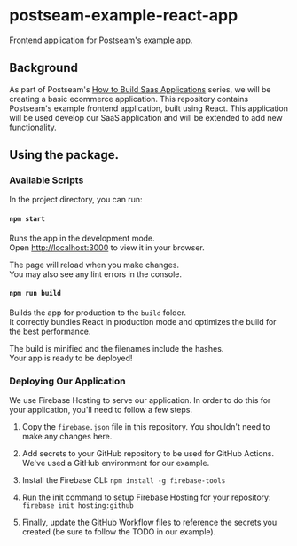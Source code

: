 # postseam-example-react-app
Frontend application for Postseam's example app.


## Background
As part of Postseam's
[How to Build Saas Applications](https://blog.postseam.com/tag/how-to-build-saas-applications/) series, we will be
creating a basic ecommerce application. This repository contains Postseam's example frontend application, built using React. 
This application will be used develop our SaaS application and will be extended to add new functionality. 

## Using the package.

### Available Scripts

In the project directory, you can run:

#### `npm start`

Runs the app in the development mode.\
Open [http://localhost:3000](http://localhost:3000) to view it in your browser.

The page will reload when you make changes.\
You may also see any lint errors in the console.


#### `npm run build`

Builds the app for production to the `build` folder.\
It correctly bundles React in production mode and optimizes the build for the best performance.

The build is minified and the filenames include the hashes.\
Your app is ready to be deployed!


### Deploying Our Application

We use Firebase Hosting to serve our application. In order to do this for your application, you'll need to follow a few steps.

1. Copy the `firebase.json` file in this repository. You shouldn't need to make any changes here.

2. Add secrets to your GitHub repository to be used for GitHub Actions. We've used a GitHub environment for our example.

3. Install the Firebase CLI: `npm install -g firebase-tools`

4. Run the init command to setup Firebase Hosting for your repository: `firebase init hosting:github`

5. Finally, update the GitHub Workflow files to reference the secrets you created (be sure to follow the TODO in our example).
